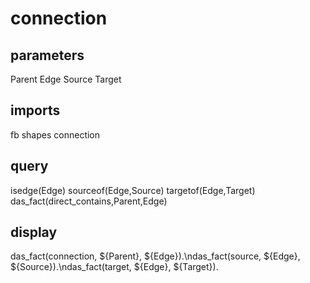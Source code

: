 # connection
## parameters
  Parent
  Edge
  Source
  Target
## imports
  fb
  shapes
  connection
## query
  isedge(Edge)
  sourceof(Edge,Source)
  targetof(Edge,Target)
  das_fact(direct_contains,Parent,Edge)
## display
das_fact(connection, ${Parent}, ${Edge}).\ndas_fact(source, ${Edge}, ${Source}).\ndas_fact(target, ${Edge}, ${Target}).

